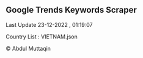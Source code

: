 

## Google Trends Keywords Scraper 
 
Last Update 23-12-2022 , 01:19:07

Country List :
VIETNAM.json



© Abdul Muttaqin 
